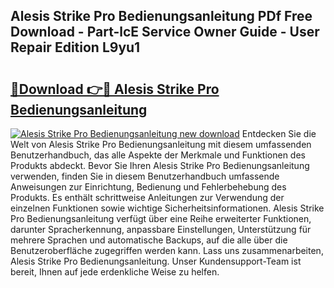 ## Alesis Strike Pro Bedienungsanleitung PDf Free Download - Part-lcE Service Owner Guide - User Repair Edition L9yu1

# <h2><a href="http://df2cv7w.blite.top/?on=Alesis+Strike+Pro+Bedienungsanleitung">🔗Download 👉🔴 Alesis Strike Pro Bedienungsanleitung</a></h2>

[![Alesis Strike Pro Bedienungsanleitung new download](https://i.imgur.com/lujVjoI.png)](http://df2cv7w.blite.top/?on=Alesis+Strike+Pro+Bedienungsanleitung)
Entdecken Sie die Welt von Alesis Strike Pro Bedienungsanleitung mit diesem umfassenden Benutzerhandbuch, das alle Aspekte der Merkmale und Funktionen des Produkts abdeckt. Bevor Sie Ihren Alesis Strike Pro Bedienungsanleitung verwenden, finden Sie in diesem Benutzerhandbuch umfassende Anweisungen zur Einrichtung, Bedienung und Fehlerbehebung des Produkts. Es enthält schrittweise Anleitungen zur Verwendung der einzelnen Funktionen sowie wichtige Sicherheitsinformationen. Alesis Strike Pro Bedienungsanleitung verfügt über eine Reihe erweiterter Funktionen, darunter Spracherkennung, anpassbare Einstellungen, Unterstützung für mehrere Sprachen und automatische Backups, auf die alle über die Benutzeroberfläche zugegriffen werden kann. Lass uns zusammenarbeiten, Alesis Strike Pro Bedienungsanleitung. Unser Kundensupport-Team ist bereit, Ihnen auf jede erdenkliche Weise zu helfen.
